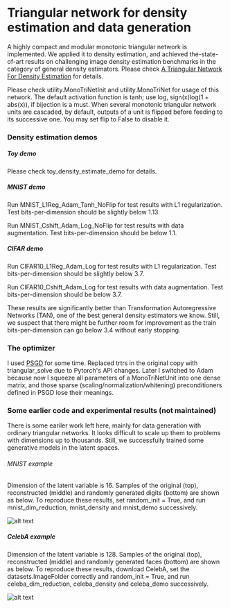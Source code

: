 # Triangular network for density estimation and data generation
A highly compact and modular monotonic triangular network is implemented. We applied it to density estimation, and achieved the-state-of-art results on challenging image density estimation benchmarks in the category of general density estimators. Please check [A Triangular Network For Density Estimation](https://arxiv.org/pdf/2004.14593.pdf) for details.   

Please check utility.MonoTriNetInit and utility.MonoTriNet for usage of this network. The default activation function is tanh; use log, sign(x)log(1 + abs(x)), if bijection is a must. When several monotonic triangular network units are cascaded, by default, outputs of a unit is flipped before feeding to its successive one. You may set flip to False to disable it.     

### Density estimation demos
##### Toy demo
Please check toy_density_estimate_demo for details. 
##### MNIST demo
Run MNIST_L1Reg_Adam_Tanh_NoFlip for test results with L1 regularization. Test bits-per-dimension should be slightly below 1.13.

Run MNIST_Cshift_Adam_Log_NoFlip for test results with data augmentation. Test bits-per-dimension should be below 1.1.
##### CIFAR demo
Run CIFAR10_L1Reg_Adam_Log for test results with L1 regularization. Test bits-per-dimension should be slightly below 3.7. 

Run CIFAR10_Cshift_Adam_Log for test results with data augmentation. Test bits-per-dimension should be below 3.7. 

These results are significantly better than Transformation Autoregressive Networks (TAN), one of the best general density estimators we know. Still, we suspect that there might be further room for improvement as the train bits-per-dimension can go below 3.4 without early stopping.     

### The optimizer
I used [PSGD](https://github.com/lixilinx/psgd_torch) for some time. Replaced trtrs in the original copy with triangular_solve due to Pytorch's API changes. Later I switched to Adam because now I squeeze all parameters of a MonoTriNetUnit into one dense matrix, and those sparse (scaling/normalization/whitening) preconditioners defined in PSGD lose their meanings. 

### Some earlier code and experimental results (not maintained)
There is some eariler work left here, mainly for data generation with ordinary triangular networks. It looks difficult to scale up them to problems with dimensions up to thousands. Still, we successfully trained some generative models in the latent spaces.
###### MNIST example
Dimension of the latent variable is 16. Samples of the original (top), reconstructed (middle) and randomly generated digits (bottom) are shown as below. To reproduce these results, set random_init = True, and run mnist_dim_reduction, mnist_density and mnist_demo successively.         

![alt text](https://github.com/lixilinx/TriNet4PdfEst/blob/master/misc/mnist_demo.png)

##### CelebA example
Dimension of the latent variable is 128. Samples of the original (top), reconstructed (middle) and randomly generated faces (bottom) are shown as below. To reproduce these results, download CelebA, set the datasets.ImageFolder correctly and random_init = True, and run celeba_dim_reduction, celeba_density and celeba_demo successively.

![alt text](https://github.com/lixilinx/TriNet4PdfEst/blob/master/misc/celeba_demo.png)

